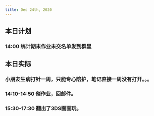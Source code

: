 ```yaml
---
title: Dec 24th, 2020
---
```


## 本日计划
### 14:00 统计期末作业未交名单发到群里
## 本日实际
### 小朋友生病打针一周，只能专心陪护，笔记直接一周没有打开。。。
### 14:10-14:50 催作业，回邮件。
### 15:30-17:30 翻出了3DS画画玩。
##
